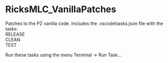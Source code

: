# RicksMLC_VanillaPatches
Patches to the PZ vanilla code.
Includes the .vscode\tasks.json file with the tasks:<br>
  RELEASE<br>
  CLEAN<br>
  TEST<br>

Run these tasks using the menu Terminal -> Run Task...
